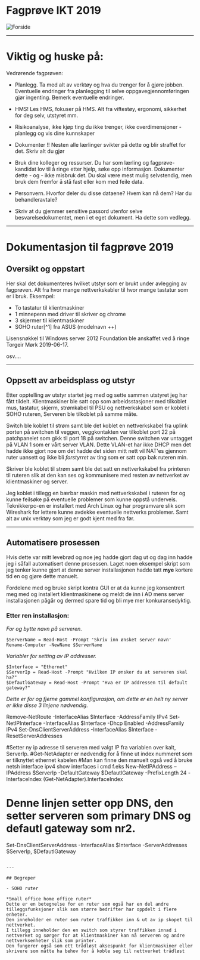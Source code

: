 # Fagprøve IKT 2019
![Forside](https://proxy.duckduckgo.com/iu/?u=http%3A%2F%2Fwww.kinyu-z.net%2Fdata%2Fwallpapers%2F59%2F907086.jpg&f=1)

---

# Viktig og huske på:

Vedrørende fagprøven:

- Planlegg. Ta med alt av verktøy og hva du trenger for å gjøre jobben. Eventuelle endringer fra planlegging til selve oppgavegjennomføringen gjør ingenting. Bemerk eventuelle endringer.

- HMS! Les HMS, fokuser på HMS. Alt fra viftestøy, ergonomi, sikkerhet for deg selv, utstyret mm.

- Risikoanalyse, ikke kjøp ting du ikke trenger, ikke overdimensjoner - planlegg og vis dine kunnskaper

- Dokumenter !! Nesten alle lærlinger svikter på dette og blir straffet for det. Skriv alt du gjør

- Bruk dine kolleger og ressurser. Du har som lærling og fagprøve-kandidat lov til å ringe etter hjelp, søke opp informasjon. Dokumenter dette - og - ikke misbruk det. Du skal være mest mulig selvstendig, men bruk dem fremfor å stå fast eller kom med feile data.

- Personvern. Hvorfor deler du disse dataene? Hvem kan nå dem? Har du behandleravtale?

- Skriv at du gjemmer sensitive passord utenfor selve besvarelsedokumentet, men i et eget dokument. Ha dette som vedlegg.

----

# Dokumentasjon til fagprøve 2019

## Oversikt og oppstart

Her skal det dokumenteres hvilket utstyr som er brukt under avlegging av fagprøven. Alt fra hvor mange nettverkskabler til hvor mange tastatur som er i bruk. Eksempel:

- To tastatur til klientmaskiner
- 1 minnepenn med driver til skriver og chrome
- 3 skjermer til klientmaskiner
- SOHO ruter[^1] fra ASUS (modelnavn ++)

Lisensnøkkel til Windows server 2012 Foundation ble anskaffet ved å ringe Torgeir Mørk 2019-06-17.

osv....

---

## Oppsett av arbeidsplass og utstyr

Etter opptelling av utstyr startet jeg med og sette sammen utstyret jeg har fått tildelt.
Klientmaskiner ble satt opp som arbeidsstasjoner med tilkoblet mus, tastatur, skjerm, strømkabel til PSU og nettverkskabel som er koblet i SOHO ruteren, Serveren ble tilkoblet på samme måte.

Switch ble koblet til strøm samt ble det koblet en nettverkskabel fra uplink porten på switchen til veggen, veggkontakten var tilkoblet port 22 på patchpanelet som gikk til port 18 på switchen. Denne switchen var untagget på VLAN 1 som er vårt server VLAN. Dette VLAN-et har ikke DHCP men det hadde ikke gjort noe om det hadde det siden mitt nett vil NAT'es gjennom ruter uansett og ikke bli *forstyrret* av ting som er satt opp bak ruteren min.

Skriver ble koblet til strøm samt ble det satt en nettverkskabel fra printeren til ruteren slik at den kan ses og kommunisere med resten av nettverket av klientmaskiner og server.

Jeg koblet i tillegg en bærbar maskin med nettverkskabel i ruteren for og kunne feilsøke på eventuelle problemer som kunne oppstå underveis.
Teknikkerpc-en er installert med Arch Linux og har programvare slik som Wireshark for lettere kunne avdekke eventuelle nettverks problemer.
Samt alt av unix verktøy som jeg er godt kjent med fra før.

---

## Automatisere prosessen

Hvis dette var mitt levebrød og noe jeg hadde gjort dag ut og dag inn hadde jeg i såfall automatisert denne prosessen.
Laget noen eksempel skript som jeg tenker kunne gjort at denne server installasjonen hadde tatt **mye** kortere tid en
og gjøre dette manuelt.

Fordelene med og bruke skript kontra GUI er at da kunne jeg konsentrert meg med og installert
klientmaskinene og meldt de inn i AD mens server installasjonen pågår og dermed spare tid og bli mye mer konkuransedyktig.

### Etter ren installasjon:

*For og bytte navn på serveren.*
```{PowerShell}
$ServerName = Read-Host -Prompt 'Skriv inn ønsket server navn'
Rename-Computer -NewName $ServerName
```

*Variabler for setting av IP addresser.*
```
$Interface = "Ethernet"
$ServerIp = Read-Host -Prompt "Hvilken IP ønsker du at serveren skal ha?"
$DefautlGateway = Read-Host -Prompt "Hva er IP addressen til default gateway?"
```


*Dette er for og fjerne gammel konfigurasjon, om dette er en helt ny server er ikke disse 3 linjene nødvendig.*

Remove-NetRoute -InterfaceAlias $Interface -AddressFamily IPv4
Set-NetIPInterface -InterfaceAlias $Interface -Dhcp Enabled -AddressFamily IPv4
Set-DnsClientServerAddress -InterfaceAlias $Interface -ResetServerAddresses

#Setter ny ip adresse til serveren med valgt IP fra variablen over kalt, ServerIp.
#Get-NetAdapter er nødvendig for å finne ut index nummeret som er tilknyttet ethernet kabelen
#Man kan finne den manuelt også ved å bruke netsh interface ipv4 show interfaces i cmd f.eks
New-NetIPAddress –IPAddress $ServerIp -DefaultGateway $DefautlGateway -PrefixLength 24 -InterfaceIndex (Get-NetAdapter).InterfaceIndex

# Denne linjen setter opp DNS, den setter serveren som primary DNS og defautl gateway som nr2.
Set-DnsClientServerAddress -InterfaceAlias $Interface -ServerAddresses $ServerIp, $DefautlGateway
```

---

## Begreper

- SOHO ruter

*Small office home office ruter*
Dette er en betegnelse for en ruter som også har en del andre tilleggsfunksjoner slik som større bedrifter har oppdelt i flere enheter.
Den inneholder en ruter som ruter traffikken inn & ut av ip skopet til nettverket.
I tillegg inneholder den en switch som styrer traffikken innad i nettverket og sørger for at klientmaskiner kan nå serveren og andre nettverksenheter slik som printer.
Den fungerer også som ett trådløst aksespunkt for klientmaskiner eller skrivere som måtte ha behov for å koble seg til nettverket trådløst
